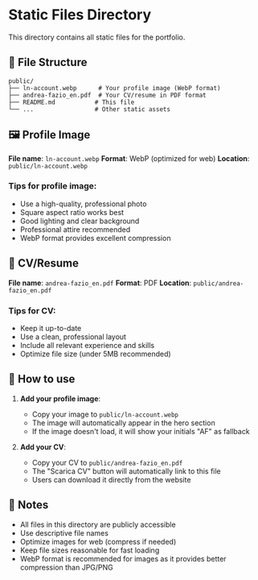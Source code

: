 # Static Files Directory

This directory contains all static files for the portfolio.

## 📁 File Structure

```
public/
├── ln-account.webp      # Your profile image (WebP format)
├── andrea-fazio_en.pdf  # Your CV/resume in PDF format
├── README.md           # This file
└── ...                 # Other static assets
```

## 🖼️ Profile Image

**File name**: `ln-account.webp`
**Format**: WebP (optimized for web)
**Location**: `public/ln-account.webp`

### Tips for profile image:
- Use a high-quality, professional photo
- Square aspect ratio works best
- Good lighting and clear background
- Professional attire recommended
- WebP format provides excellent compression

## 📄 CV/Resume

**File name**: `andrea-fazio_en.pdf`
**Format**: PDF
**Location**: `public/andrea-fazio_en.pdf`

### Tips for CV:
- Keep it up-to-date
- Use a clean, professional layout
- Include all relevant experience and skills
- Optimize file size (under 5MB recommended)

## 🔗 How to use

1. **Add your profile image**:
   - Copy your image to `public/ln-account.webp`
   - The image will automatically appear in the hero section
   - If the image doesn't load, it will show your initials "AF" as fallback

2. **Add your CV**:
   - Copy your CV to `public/andrea-fazio_en.pdf`
   - The "Scarica CV" button will automatically link to this file
   - Users can download it directly from the website

## 📝 Notes

- All files in this directory are publicly accessible
- Use descriptive file names
- Optimize images for web (compress if needed)
- Keep file sizes reasonable for fast loading
- WebP format is recommended for images as it provides better compression than JPG/PNG

